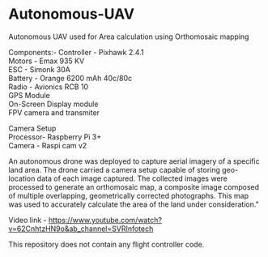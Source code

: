 # Autonomous-UAV
Autonomous UAV used for Area calculation using Orthomosaic mapping


Components:-
Controller - Pixhawk 2.4.1<br /> 
Motors     - Emax 935 KV<br /> 
ESC        - Simonk 30A<br /> 
Battery    - Orange 6200 mAh 40c/80c<br /> 
Radio      - Avionics RCB 10<br /> 
GPS Module<br /> 
On-Screen Display module<br /> 
FPV camera and transmiter

Camera Setup<br /> 
Processor- Raspberry Pi 3+ <br /> 
Camera   - Raspi cam v2

An autonomous drone was deployed to capture aerial imagery of a specific land area. The drone carried a camera setup capable of storing geo-location data of each image captured. The collected images were processed to generate an orthomosaic map, a composite image composed of multiple overlapping, geometrically corrected photographs. This map was used to accurately calculate the area of the land under consideration."

Video link - https://www.youtube.com/watch?v=62CnhtzHN9o&ab_channel=SVRInfotech

This repository does not contain any flight controller code.
